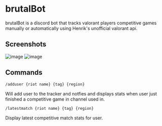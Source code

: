 # brutalBot
brutalBot is a discord bot that tracks valorant players competitive games manually or automatically using Henrik's unofficial valorant api.

## Screenshots
![image](https://github.com/user-attachments/assets/ff13f157-af5a-46d2-b82d-e98ebae0e421)
![image](https://github.com/user-attachments/assets/8e77fc00-9945-4336-97e6-21b791064128)

## Commands
```
/adduser {riot name} {tag} {region}
```
Will add user to the tracker and notfies and displays stats when user just finished a competitive game in channel used in.
```
/latestmatch {riot name} {tag} {region}
```
Display latest competitive match stats for user. 





